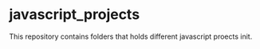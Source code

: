 # javascript_projects
This repository contains folders that holds different javascript proects init.
